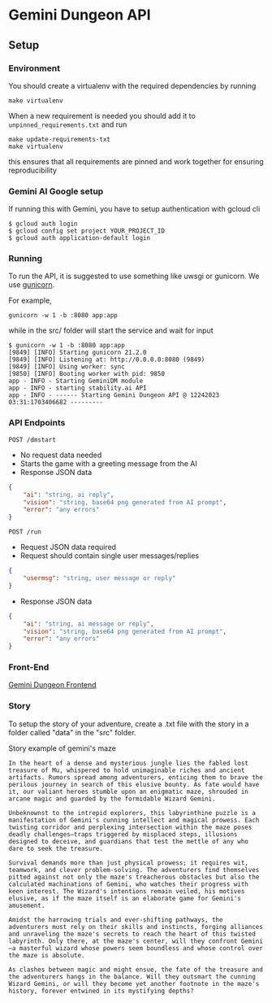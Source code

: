 # Gemini Dungeon API

## Setup
### Environment

You should create a virtualenv with the required dependencies by running
```
make virtualenv
```

When a new requirement is needed you should add it to `unpinned_requirements.txt` and run
```
make update-requirements-txt
make virtualenv
```
this ensures that all requirements are pinned and work together for ensuring reproducibility

### Gemini AI Google setup

If running this with Gemini, you have to setup authentication with gcloud cli

```console
$ gcloud auth login 
$ gcloud config set project YOUR_PROJECT_ID
$ gcloud auth application-default login
```

### Running

To run the API, it is suggested to use something like uwsgi or gunicorn. We use [gunicorn](https://docs.gunicorn.org/en/stable/run.html).

For example,

```console
gunicorn -w 1 -b :8080 app:app
```

while in the src/ folder will start the service and wait for input

```console
$ gunicorn -w 1 -b :8080 app:app
[9849] [INFO] Starting gunicorn 21.2.0
[9849] [INFO] Listening at: http://0.0.0.0:8080 (9849)
[9849] [INFO] Using worker: sync
[9850] [INFO] Booting worker with pid: 9850
app - INFO - Starting GeminiDM module
app - INFO - starting stability.ai API
app - INFO - ------ Starting Gemini Dungeon API @ 12242023 03:31:1703406682 ---------
```

### API Endpoints

```console
POST /dmstart
```
* No request data needed
* Starts the game with a greeting message from the AI
* Response JSON data
```json
{
    "ai": "string, ai reply",
    "vision": "string, base64 png generated from AI prompt",
    "error": "any errors"
}
```

```console
POST /run
```
* Request JSON data required
* Request should contain single user messages/replies
```json
{
    "usermsg": "string, user message or reply"
}
```
* Response JSON data
```json
{
    "ai": "string, ai message or reply",
    "vision": "string, base64 png generated from AI prompt",
    "error": "any errors"
}
```

### Front-End
[Gemini Dungeon Frontend](https://github.com/shamantechnology/gemini-dungeon)

### Story

To setup the story of your adventure, create a .txt file with the story in a folder called "data" in the "src" folder. 

Story example of gemini's maze

```
In the heart of a dense and mysterious jungle lies the fabled lost treasure of Mu, whispered to hold unimaginable riches and ancient artifacts. Rumors spread among adventurers, enticing them to brave the perilous journey in search of this elusive bounty. As fate would have it, our valiant heroes stumble upon an enigmatic maze, shrouded in arcane magic and guarded by the formidable Wizard Gemini.

Unbeknownst to the intrepid explorers, this labyrinthine puzzle is a manifestation of Gemini's cunning intellect and magical prowess. Each twisting corridor and perplexing intersection within the maze poses deadly challenges—traps triggered by misplaced steps, illusions designed to deceive, and guardians that test the mettle of any who dare to seek the treasure.

Survival demands more than just physical prowess; it requires wit, teamwork, and clever problem-solving. The adventurers find themselves pitted against not only the maze's treacherous obstacles but also the calculated machinations of Gemini, who watches their progress with keen interest. The Wizard's intentions remain veiled, his motives elusive, as if the maze itself is an elaborate game for Gemini's amusement.

Amidst the harrowing trials and ever-shifting pathways, the adventurers must rely on their skills and instincts, forging alliances and unraveling the maze's secrets to reach the heart of this twisted labyrinth. Only there, at the maze's center, will they confront Gemini—a masterful wizard whose powers seem boundless and whose control over the maze is absolute.

As clashes between magic and might ensue, the fate of the treasure and the adventurers hangs in the balance. Will they outsmart the cunning Wizard Gemini, or will they become yet another footnote in the maze's history, forever entwined in its mystifying depths?
```